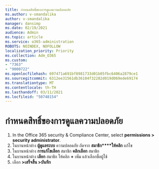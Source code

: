 ```yaml
---
title: กําหนดสิทธิ์ของการดูแลความปลอดภัย
ms.author: v-smandalika
author: v-smandalika
manager: dansimp
ms.date: 02/19/2021
audience: Admin
ms.topic: article
ms.service: o365-administration
ROBOTS: NOINDEX, NOFOLLOW
localization_priority: Priority
ms.collection: Adm_O365
ms.custom:
- "7363"
- "9000722"
ms.openlocfilehash: 697471a691bf8981733d01b05fbc6406a2879ce1
ms.sourcegitcommit: 6312ee31561db36104f32282d019d069ede69174
ms.translationtype: MT
ms.contentlocale: th-TH
ms.lasthandoff: 03/11/2021
ms.locfileid: "50748154"
---
```

# <a name="assign-the-security-administration-permissions"></a>กําหนดสิทธิ์ของการดูแลความปลอดภัย

1. In the Office 365 security & Compliance Center, select **permissions > security administrator**.
2. ในบานหน้าต่าง **ผู้ดูแลระบบ** ความปลอดภัย ถัดจาก **สมาชิก****ให้คลิก** แก้ไข
3. ในบานหน้าต่าง **การแก้ไขเลือก** สมาชิก **คลิกเลือก** สมาชิก
4. ในบานหน้าต่าง **เลือก** สมาชิก ให้คลิก **+** เพิ่ม แล้วเลือกชื่อผู้ใช้
5. เลือก **>เสร็จสิ้น >บันทึก**

